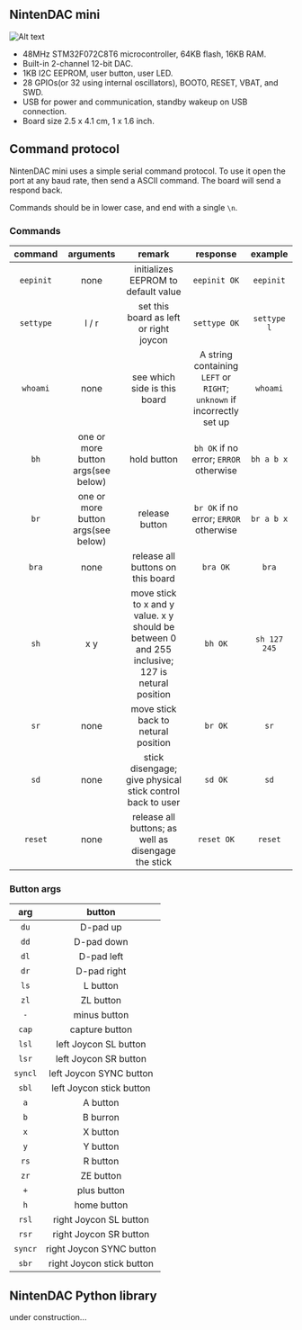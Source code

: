 ## NintenDAC mini

![Alt text](http://i.imgur.com/f3qcFR7.jpg)

* 48MHz STM32F072C8T6 microcontroller, 64KB flash, 16KB RAM.
* Built-in 2-channel 12-bit DAC.
* 1KB I2C EEPROM, user button, user LED.
* 28 GPIOs(or 32 using internal oscillators), BOOT0, RESET, VBAT, and SWD.
* USB for power and communication, standby wakeup on USB connection.
* Board size 2.5 x 4.1 cm, 1 x 1.6 inch.

## Command protocol

NintenDAC mini uses a simple serial command protocol. To use it open the port at any baud rate, then send a ASCII command. The board will send a respond back.

Commands should be in lower case, and end with a single `\n`.

### Commands

**command**|**arguments**|**remark**|**response**|**example**
:-----:|:-----:|:-----:|:-----:|:-----:
`eepinit`|none|initializes EEPROM to default value|`eepinit OK`|`eepinit`
`settype`|l / r|set this board as left or right joycon|`settype OK`|`settype l`
`whoami`|none|see which side is this board|A string containing `LEFT` or `RIGHT`; `unknown` if incorrectly set up|`whoami`
`bh`|one or more button args(see below)|hold button|`bh OK` if no error; `ERROR`  otherwise|`bh a b x`
`br`|one or more button args(see below)|release button|`br OK` if no error; `ERROR` otherwise|`br a b x`
`bra`|none|release all buttons on this board|`bra OK`|`bra`
`sh`|x y|move stick to x and y value. x y should be between 0 and 255 inclusive; 127 is netural position|`bh OK`|`sh 127 245`
`sr`|none|move stick back to netural position|`br OK`|`sr`
`sd`|none|stick disengage; give physical stick control back to user|`sd OK`|`sd`
`reset`|none|release all buttons; as well as disengage the stick|`reset OK`|`reset`

### Button args

**arg**|**button**
:-----:|:-----:
`du`|D-pad up
`dd`|D-pad down
`dl`|D-pad left
`dr`|D-pad right
`ls`|L button
`zl`|ZL button
`-`|minus button 
`cap`|capture button
`lsl`|left Joycon SL button
`lsr`|left Joycon SR button
`syncl`|left Joycon SYNC button
`sbl`|left Joycon stick button
`a`|A button
`b`|B burron
`x`|X button
`y`|Y button
`rs`|R button
`zr`|ZE button
`+`|plus button
`h`|home button
`rsl`|right Joycon SL button
`rsr`|right Joycon SR button
`syncr`|right Joycon SYNC button
`sbr`|right Joycon stick button

## NintenDAC Python library

under construction...
